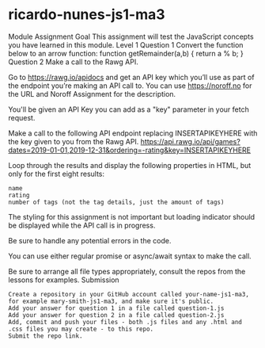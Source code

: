 # ricardo-nunes-js1-ma3

Module Assignment
Goal
This assignment will test the JavaScript concepts you have learned in this module.
Level 1
Question 1
Convert the function below to an arrow function:
function getRemainder(a,b) {
return a % b;
}
Question 2
Make a call to the Rawg API.

Go to https://rawg.io/apidocs and get an API key which you’ll use as part of the endpoint you’re making an API call to. You can use https://noroff.no for the URL and Noroff Assignment for the description.

You'll be given an API Key you can add as a "key" parameter in your fetch request.

Make a call to the following API endpoint replacing INSERTAPIKEYHERE with the key given to you from the Rawg API.
https://api.rawg.io/api/games?dates=2019-01-01,2019-12-31&ordering=-rating&key=INSERTAPIKEYHERE

Loop through the results and display the following properties in HTML, but only for the first eight results:

    name
    rating
    number of tags (not the tag details, just the amount of tags)

The styling for this assignment is not important but loading indicator should be displayed while the API call is in progress.

Be sure to handle any potential errors in the code.

You can use either regular promise or async/await syntax to make the call.

Be sure to arrange all file types appropriately, consult the repos from the lessons for examples.
Submission

    Create a repository in your GitHub account called your-name-js1-ma3, for example mary-smith-js1-ma3, and make sure it's public.
    Add your answer for question 1 in a file called question-1.js
    Add your answer for question 2 in a file called question-2.js
    Add, commit and push your files - both .js files and any .html and .css files you may create - to this repo.
    Submit the repo link.
